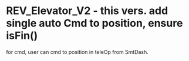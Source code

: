 # REV_Elevator_V2 - this vers. add single auto Cmd to position, ensure isFin()
 for cmd, user can cmd to position in teleOp from SmtDash.